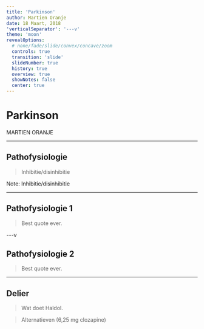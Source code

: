 ```yaml
---
title: 'Parkinson'
author: Martien Oranje
date: 18 Maart, 2018
'verticalSeparator': '---v'
theme: 'moon'
revealOptions:
  # none/fade/slide/convex/concave/zoom
  controls: true
  transition: 'slide'
  slideNumber: true
  history: true
  overview: true
  showNotes: false
  center: true
---
```


# Parkinson

MARTIEN ORANJE

---

## Pathofysiologie

> Inhibitie/disinhibitie

Note: Inhibitie/disinhibitie

---

## Pathofysiologie 1

> Best quote ever.

---v

## Pathofysiologie 2

> Best quote ever.

---

## Delier

> Wat doet Haldol.

> Alternatieven (6,25 mg clozapine)
